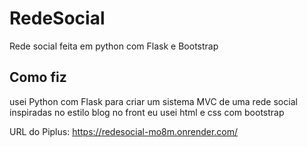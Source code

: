 # RedeSocial
Rede social feita em python com Flask e Bootstrap

## Como fiz
usei Python com Flask para criar um sistema MVC de uma rede social inspiradas no estilo blog
no front eu usei html e css com bootstrap

URL do Piplus: https://redesocial-mo8m.onrender.com/
